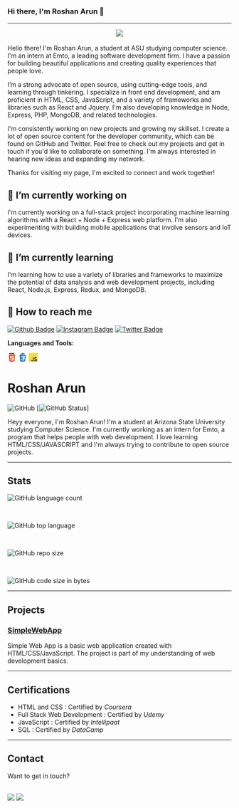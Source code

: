 ### Hi there, I'm Roshan Arun 👋  
----

<p align="center">
<img src="https://raw.githubusercontent.com/brynnchernoff/brynnchernoff/master/profile-pic.jpg" width="200"/>
</p>

Hello there! I'm Roshan Arun, a student at ASU studying computer science. I'm an intern at Emto, a leading software development firm. I have a passion for building beautiful applications and creating quality experiences that people love.

I’m a strong advocate of open source, using cutting-edge tools, and learning through tinkering. I specialize in front end development, and am proficient in HTML, CSS, JavaScript, and a variety of frameworks and libraries such as React and Jquery. I'm also developing knowledge in Node, Express, PHP, MongoDB, and related technologies.

I'm consistently working on new projects and growing my skillset. I create a lot of open source content for the developer community, which can be found on GitHub and Twitter. Feel free to check out my projects and get in touch if you'd like to collaborate on something. I'm always interested in hearing new ideas and expanding my network.

Thanks for visiting my page, I'm excited to connect and work together!

## 🔭 I’m currently working on

I'm currently working on a full-stack project incorporating machine learning algorithms with a React + Node + Express web platform. I'm also experimenting with building mobile applications that involve sensors and IoT devices. 

## 🌱 I’m currently learning

I'm learning how to use a variety of libraries and frameworks to maximize the potential of data analysis and web development projects, including React, Node.js, Express, Redux, and MongoDB. 

## 🤔 How to reach me

[![Github Badge](https://img.shields.io/badge/-Github-000?style=flat-square&logo=Github&logoColor=white&link=https://github.com/roshanarun)](https://github.com/roshanarun) 
[![Instagram Badge](https://img.shields.io/badge/-Instagram-C13584?style=flat-square&labelColor=C13584&logo=instagram&logoColor=white&link=https://www.instagram.com/roshanarun25/)](https://www.instagram.com/roshanarun25/) 
[![Twitter Badge](https://img.shields.io/badge/-Twitter-1ca0f1?style=flat-square&labelColor=1ca0f1&logo=twitter&logoColor=white&link=https://twitter.com/arun_roshan)](https://twitter.com/arun_roshan) 

**Languages and Tools:**  

<code><img height="20" src="https://raw.githubusercontent.com/github/explore/80688e429a7d4ef2fca1e82350fe8e3517d3494d/topics/html/html.png"></code>
<code><img height="20" src="https://raw.githubusercontent.com/github/explore/80688e429a7d4ef2fca1e82350fe8e3517d3494d/topics/css/css.png"></code>
<code><img height="20" src="https://raw.githubusercontent.com/github/explore/80688e429a7d4ef2fca1e82350fe8e3517d3494d/topics/javascript/javascript.png"></code>


# Roshan Arun

![GitHub](https://img.shields.io/github/followers/RoshanArun?style=social)
[![GitHub Status](https://img.shields.io/github/last-commit/RoshanArun/RoshanArun?style=flat)]

Heyy everyone, I'm Roshan Arun! I'm a student at Arizona State University studying Computer Science. I'm currently working as an intern for Emto, a program that helps people with web development. I love learning HTML/CSS/JAVASCRIPT and I'm always trying to contribute to open source projects.

______
## Stats
![GitHub language count](https://img.shields.io/github/languages/count/RoshanArun/RoshanArun?style=flat-square)

<br>

![GitHub top language](https://img.shields.io/github/languages/top/RoshanArun/RoshanArun?style=flat-square)

<br>

![GitHub repo size](https://img.shields.io/github/repo-size/RoshanArun/RoshanArun?style=flat-square)

<br>

![GitHub code size in bytes](https://img.shields.io/github/languages/code-size/RoshanArun/RoshanArun?style=flat-square)

______
## Projects

### [SimpleWebApp](https://github.com/RoshanArun/SimpleWebApp)
Simple Web App is a basic web application created with HTML/CSS/JavaScript. The project is part of my understanding of web development basics. 

_____
## Certifications

- HTML and CSS : Certified by _Coursera_
- Full Stack Web Development : Certified by _Udemy_
- JavaScript : Certified by _Intellipaat_
- SQL : Certified by _DataCamp_

______
## Contact

<p>
Want to get in touch? 
<br><br>

<a href="https://www.linkedin.com/in/roshanarun"><img src="http://img.freepik.com/free-icon/male-user-shadow_318-34042.jpg?size=338c&ext=jpg" width="60"></a>
<a href="https://github.com/RoshanArun"><img src="http://www.brandsoftheworld.com/sites/default/files/styles/logo-thumbnail/public/0018/3113/brand.gif?itok=t05rizcY" width="60"></a>
</p>
